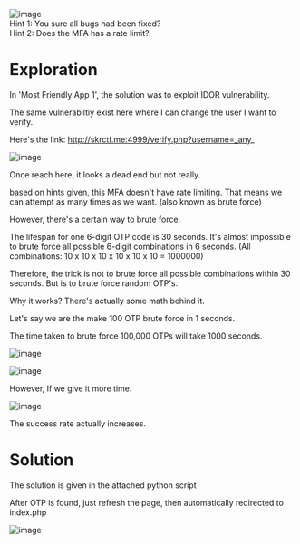 ![image](https://github.com/user-attachments/assets/0b77ef2d-a446-4fc6-8759-82c488c186f5)
<br>Hint 1: You sure all bugs had been fixed?
<br>Hint 2: Does the MFA has a rate limit?

# Exploration
In 'Most Friendly App 1', the solution was to exploit IDOR vulnerability.

The same vulnerabiltiy exist here where I can change the user I want to verify.

Here's the link: http://skrctf.me:4999/verify.php?username=_any_

![image](https://github.com/user-attachments/assets/e1568f61-67d7-4774-8da4-987403e5a5b5)

Once reach here, it looks a dead end but not really.

based on hints given, this MFA doesn't have rate limiting. That means we can attempt as many times as we want. (also known as brute force)

However, there's a certain way to brute force.

The lifespan for one 6-digit OTP code is 30 seconds. It's almost impossible to brute force all possible 6-digit combinations in 6 seconds. (All combinations: 10 x 10 x 10 x 10 x 10 x 10 = 1000000)

Therefore, the trick is not to brute force all possible combinations within 30 seconds. But is to brute force random OTP's.

Why it works? There's actually some math behind it.

Let's say we are the make 100 OTP brute force in 1 seconds.

The time taken to brute force 100,000 OTPs will take 1000 seconds.

![image](https://github.com/user-attachments/assets/a557ca3c-3681-4120-b306-dae40e1bd160)

![image](https://github.com/user-attachments/assets/95e61159-865e-4428-921c-0a7b4532c619)

However, If we give it more time.

![image](https://github.com/user-attachments/assets/abe4b5c5-d5f6-4aa6-a903-23e47636d672)

The success rate actually increases.

# Solution

The solution is given in the attached python script

After OTP is found, just refresh the page, then automatically redirected to index.php

![image](https://github.com/user-attachments/assets/302d1411-0c26-45be-925e-9d23f1d33876)

